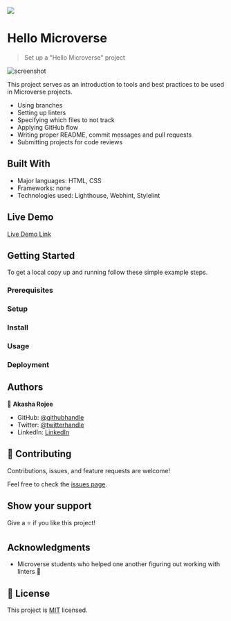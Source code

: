 ![](https://img.shields.io/badge/Microverse-blueviolet)

# Hello Microverse

> Set up a "Hello Microverse" project

![screenshot](./app_screenshot.png)

This project serves as an introduction to tools and best practices to be used in Microverse projects.

- Using branches
- Setting up linters
- Specifying which files to not track
- Applying GitHub flow
- Writing proper README, commit messages and pull requests
- Submitting projects for code reviews

## Built With

- Major languages: HTML, CSS
- Frameworks: none
- Technologies used: Lighthouse, Webhint, Stylelint

## Live Demo

[Live Demo Link](https://akasharojee.github.io/hello-microverse/)

## Getting Started

To get a local copy up and running follow these simple example steps.

### Prerequisites

### Setup

### Install

### Usage

### Deployment

## Authors

👤 **Akasha Rojee**

- GitHub: [@githubhandle](https://github.com/AkashaRojee)
- Twitter: [@twitterhandle](https://twitter.com/AkashaRojee)
- LinkedIn: [LinkedIn](https://linkedin.com/in/AkashaRojee)

## 🤝 Contributing

Contributions, issues, and feature requests are welcome!

Feel free to check the [issues page](https://github.com/AkashaRojee/hello-microverse/issues).

## Show your support

Give a ⭐️ if you like this project!

## Acknowledgments

- Microverse students who helped one another figuring out working with linters :clap:

## 📝 License

This project is [MIT](./MIT.md) licensed.